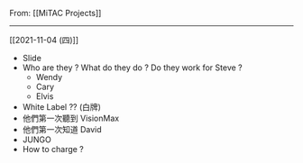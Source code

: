 From: [[MiTAC Projects]]

---

[[2021-11-04 (四)]]
- Slide
- Who are they ? What do they do ? Do they work for Steve ?
	- Wendy
	- Cary
	- Elvis
- White Label ?? (白牌)
- 他們第一次聽到 VisionMax
- 他們第一次知道 David
- JUNGO
- How to charge ?

